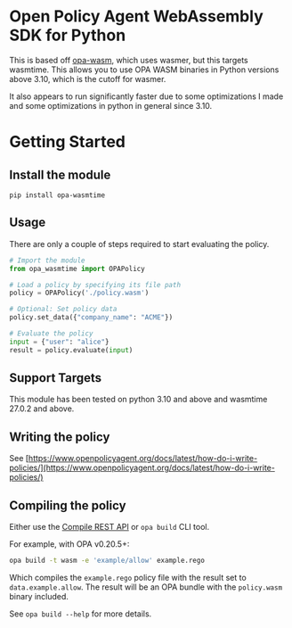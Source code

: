 # Open Policy Agent WebAssembly SDK for Python

This is based off [opa-wasm](https://pypi.org/project/opa-wasm/), which uses wasmer, but this targets wasmtime. This allows you to use OPA WASM binaries in Python versions above 3.10, which is the cutoff for wasmer.

It also appears to run significantly faster due to some optimizations I made and some optimizations in python in general since 3.10.

# Getting Started

## Install the module

```
pip install opa-wasmtime
```

## Usage

There are only a couple of steps required to start evaluating the policy.

```python
# Import the module
from opa_wasmtime import OPAPolicy

# Load a policy by specifying its file path
policy = OPAPolicy('./policy.wasm')

# Optional: Set policy data
policy.set_data({"company_name": "ACME"})

# Evaluate the policy
input = {"user": "alice"}
result = policy.evaluate(input)
```

## Support Targets

This module has been tested on python 3.10 and above and wasmtime 27.0.2 and above.

## Writing the policy

See [https://www.openpolicyagent.org/docs/latest/how-do-i-write-policies/](https://www.openpolicyagent.org/docs/latest/how-do-i-write-policies/)

## Compiling the policy

Either use the [Compile REST API](https://www.openpolicyagent.org/docs/latest/rest-api/#compile-api) or `opa build` CLI tool.

For example, with OPA v0.20.5+:

```bash
opa build -t wasm -e 'example/allow' example.rego
```

Which compiles the `example.rego` policy file with the result set to
`data.example.allow`. The result will be an OPA bundle with the `policy.wasm`
binary included.

See `opa build --help` for more details.
